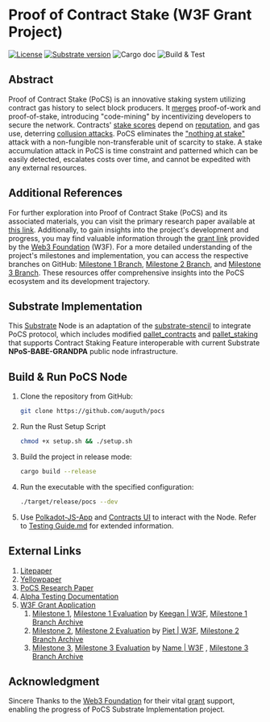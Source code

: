 # Proof of Contract Stake (W3F Grant Project)

[![License](https://img.shields.io/badge/License-Apache_2.0-blue.svg)](https://opensource.org/licenses/Apache-2.0) [![Substrate version](https://img.shields.io/badge/Substrate-2.0.0-brightgreen?logo=Parity%20Substrate)](https://substrate.dev/) ![Cargo doc](https://github.com/auguth/pocs/actions/workflows/doc.yml/badge.svg?branch=master) ![Build & Test](https://github.com/auguth/pocs/actions/workflows/build.yml/badge.svg?branch=master)

## Abstract

Proof of Contract Stake (PoCS) is an innovative staking system utilizing contract gas history to select block producers. It [merges](https://jobyreuben.in/JOURNALS/pocs#security-equals-scarcity) proof-of-work and proof-of-stake, introducing "code-mining" by incentivizing developers to secure the network. Contracts' [stake scores](https://jobyreuben.in/JOURNALS/pocs#contract-stake-score) depend on [reputation](https://jobyreuben.in/JOURNALS/pocs#contract-reputation), and gas use, deterring [collusion attacks](https://jobyreuben.in/JOURNALS/pocs#majority-stake-attack). PoCS eliminates the ["nothing at stake"]() attack with a non-fungible non-transferable unit of scarcity to stake. A stake accumulation attack in PoCS is time constraint and patterned which can be easily detected, escalates costs over time, and cannot be expedited with any external resources.

## Additional References

For further exploration into Proof of Contract Stake (PoCS) and its associated materials, you can visit the primary research paper available at [this link](https://jobyreuben.in/JOURNALS/pocs). Additionally, to gain insights into the project's development and progress, you may find valuable information through the [grant link](https://grants.web3.foundation/applications/PoCS) provided by the [Web3 Foundation](https://web3.foundation/) (W3F). For a more detailed understanding of the project's milestones and implementation, you can access the respective branches on GitHub: [Milestone 1 Branch](https://github.com/auguth/pocs/tree/w3f_milestone_1), [Milestone 2 Branch](https://github.com/auguth/pocs/tree/w3f_milestone_2), and [Milestone 3 Branch](https://github.com/auguth/pocs/tree/w3f_milestone_3). These resources offer comprehensive insights into the PoCS ecosystem and its development trajectory.

## Substrate Implementation

This [Substrate](https://substrate.io) Node is an adaptation of the [substrate-stencil](https://github.com/kaichaosun/substrate-stencil) to integrate PoCS protocol, which includes modified [pallet_contracts](https://auguth.github.io/pocs/target/doc/pallet_contracts/index.html) and [pallet_staking](https://auguth.github.io/pocs/target/doc/pallet_staking/) that supports Contract Staking Feature interoperable with current Substrate **NPoS-BABE-GRANDPA** public node infrastructure. 

## Build & Run PoCS Node

1. Clone the repository from GitHub:

   ```bash
   git clone https://github.com/auguth/pocs
   ```

2. Run the Rust Setup Script

   ```bash
   chmod +x setup.sh && ./setup.sh
   ```

3. Build the project in release mode:
   
   ```bash
   cargo build --release
   ```
4. Run the executable with the specified configuration:
   
    ```bash
    ./target/release/pocs --dev
    ```
5.  Use [Polkadot-JS-App](https://polkadot.js.org/apps/) and [Contracts UI](https://contracts-ui.substrate.io/) to interact with the Node. Refer to [Testing Guide.md](/TESTING-GUIDE.md) for extended information.

## External Links

1. [Litepaper]()
2. [Yellowpaper](/formal-spec/pocs-yellowpaper.pdf)
3. [PoCS Research Paper](https://jobyreuben.in/JOURNALS/pocs)
4. [Alpha Testing Documentation](/alpha/README.md)
5. [W3F Grant Application](https://github.com/w3f/Grants-Program/blob/master/applications/PoCS.md)
   1. [Milestone 1](https://github.com/w3f/Grant-Milestone-Delivery/blob/master/deliveries/pocs-milestone_1.md), [Milestone 1 Evaluation](https://github.com/w3f/Grant-Milestone-Delivery/blob/master/evaluations/pocs_1_keeganquigley.md) by [Keegan | W3F](https://github.com/keeganquigley), [Milestone 1 Branch Archive](https://github.com/auguth/pocs/tree/w3f_milestone_1)
   2. [Milestone 2](), [Milestone 2 Evaluation]() by [Piet | W3F](https://github.com/PieWol), [Milestone 2 Branch Archive]()
   3. [Milestone 3](), [Milestone 3 Evaluation]() by [Name | W3F]() , [Milestone 3 Branch Archive]()

## Acknowledgment

Sincere Thanks to the [Web3 Foundation](https://web3.foundation) for their vital [grant](https://grants.web3.foundation/applications/PoCS) support, enabling the progress of PoCS Substrate Implementation project.
